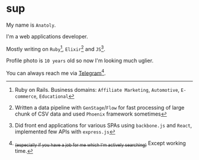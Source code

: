 # sup
My name is `Anatoly`.

I'm a web applications developer.

Mostly writing on `Ruby`[^1], `Elixir`[^2] and `JS`[^3].

Profile photo is `10 years` old so now I'm looking much uglier.

You can always reach me via [Telegram](https://t.me/shipitko)[^4].

[^1]: Ruby on Rails. Business domains: `Affiliate Marketing`, `Automotive`, `E-commerce`, `Educational`
[^2]: Written a data pipeline with `GenStage`/`Flow` for fast processing of large chunk of CSV data and used `Phoenix` framework sometimes
[^3]: Did front end applications for various SPAs using `backbone.js` and `React`, implemented few APIs with `express.js` 
[^4]: ~~<sub>(especially if you have a job for me which I'm actively searching)</sub>~~ Except working time.
